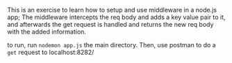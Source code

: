 This is an exercise to learn how to setup and use middleware in a node.js app; The middleware intercepts the req body and adds a key value pair to it, and afterwards the get request is handled and returns the new req body with the added information. 

to run, run ``` nodemon app.js ``` the main directory. Then, use postman to do a ```get``` request to localhost:8282/
